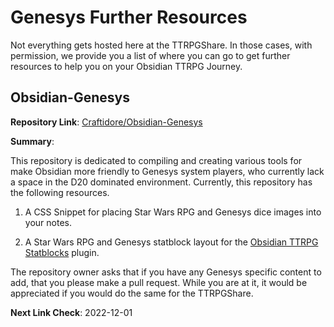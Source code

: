 # Genesys Further Resources

Not everything gets hosted here at the TTRPGShare. In those cases, with permission, we provide you a list of where you can go to get further resources to help you on your Obsidian TTRPG Journey. 


## Obsidian-Genesys

**Repository Link**: [Craftidore/Obsidian-Genesys](https://github.com/Craftidore/Obsidian-Genesys)

**Summary**: 

This repository is dedicated to compiling and creating various tools for make Obsidian more friendly to Genesys system players, who currently lack a space in the D20 dominated environment. Currently, this repository has the following resources.

1. A CSS Snippet for placing Star Wars RPG and Genesys dice images into your notes.

2. A Star Wars RPG and Genesys statblock layout for the [Obsidian TTRPG Statblocks](https://github.com/valentine195/obsidian-5e-statblocks) plugin.

The repository owner asks that if you have any Genesys specific content to add, that you please make a pull request. While you are at it, it would be appreciated if you would do the same for the TTRPGShare.


**Next Link Check**: 2022-12-01

